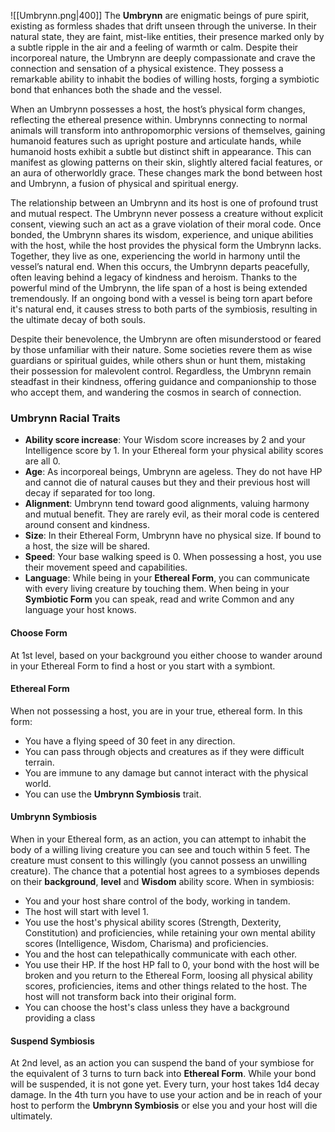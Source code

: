 ![[Umbrynn.png|400]]
The **Umbrynn** are enigmatic beings of pure spirit, existing as formless shades that drift unseen through the universe. In their natural state, they are faint, mist-like entities, their presence marked only by a subtle ripple in the air and a feeling of warmth or calm. Despite their incorporeal nature, the Umbrynn are deeply compassionate and crave the connection and sensation of a physical existence. They possess a remarkable ability to inhabit the bodies of willing hosts, forging a symbiotic bond that enhances both the shade and the vessel.

When an Umbrynn possesses a host, the host’s physical form changes, reflecting the ethereal presence within. Umbrynns connecting to normal animals will transform into anthropomorphic versions of themselves, gaining humanoid features such as upright posture and articulate hands, while humanoid hosts exhibit a subtle but distinct shift in appearance. This can manifest as glowing patterns on their skin, slightly altered facial features, or an aura of otherworldly grace. These changes mark the bond between host and Umbrynn, a fusion of physical and spiritual energy.

The relationship between an Umbrynn and its host is one of profound trust and mutual respect. The Umbrynn never possess a creature without explicit consent, viewing such an act as a grave violation of their moral code. Once bonded, the Umbrynn shares its wisdom, experience, and unique abilities with the host, while the host provides the physical form the Umbrynn lacks. Together, they live as one, experiencing the world in harmony until the vessel’s natural end. When this occurs, the Umbrynn departs peacefully, often leaving behind a legacy of kindness and heroism. Thanks to the powerful mind of the Umbrynn, the life span of a host is being extended tremendously. If an ongoing bond with a vessel is being torn apart before it's natural end, it causes stress to both parts of the symbiosis, resulting in the ultimate decay of both souls.

Despite their benevolence, the Umbrynn are often misunderstood or feared by those unfamiliar with their nature. Some societies revere them as wise guardians or spiritual guides, while others shun or hunt them, mistaking their possession for malevolent control. Regardless, the Umbrynn remain steadfast in their kindness, offering guidance and companionship to those who accept them, and wandering the cosmos in search of connection.

### Umbrynn Racial Traits
- **Ability score increase**: Your Wisdom score increases by 2 and your Intelligence score by 1. In your Ethereal form your physical ability scores are all 0.
- **Age**: As incorporeal beings, Umbrynn are ageless. They do not have HP and cannot die of natural causes but they and their previous host will decay if separated for too long.
- **Alignment**: Umbrynn tend toward good alignments, valuing harmony and mutual benefit. They are rarely evil, as their moral code is centered around consent and kindness.
- **Size**: In their Ethereal Form, Umbrynn have no physical size. If bound to a host, the size will be shared.
- **Speed**: Your base walking speed is 0. When possessing a host, you use their movement speed and capabilities.
- **Language**: While being in your **Ethereal Form**, you can communicate with every living creature by touching them. When being in your **Symbiotic Form** you can speak, read and write Common and any language your host knows.

#### Choose Form
At 1st level, based on your background you either choose to wander around in your Ethereal Form to find a host or you start with a symbiont.

#### Ethereal Form
When not possessing a host, you are in your true, ethereal form. In this form:
- You have a flying speed of 30 feet in any direction.
- You can pass through objects and creatures as if they were difficult terrain.
- You are immune to any damage but cannot interact with the physical world.
- You can use the **Umbrynn Symbiosis** trait.

#### Umbrynn Symbiosis
When in your Ethereal form, as an action, you can attempt to inhabit the body of a willing living creature you can see and touch within 5 feet. The creature must consent to this willingly (you cannot possess an unwilling creature). The chance that a potential host agrees to a symbioses depends on their **background**, **level** and **Wisdom** ability score. When in symbiosis:
- You and your host share control of the body, working in tandem.
- The host will start with level 1.
- You use the host's physical ability scores (Strength, Dexterity, Constitution) and proficiencies, while retaining your own mental ability scores (Intelligence, Wisdom, Charisma) and proficiencies.
- You and the host can telepathically communicate with each other.
- You use their HP. If the host HP fall to 0, your bond with the host will be broken and you return to the Ethereal Form, loosing all physical ability scores, proficiencies, items and other things related to the host. The host will not transform back into their original form.
- You can choose the host's class unless they have a background providing a class

#### Suspend Symbiosis
At 2nd level, as an action you can suspend the band of your symbiose for the equivalent of 3 turns to turn back into **Ethereal Form**. While your bond will be suspended, it is not gone yet. Every turn, your host takes 1d4 decay damage. In the 4th turn you have to use your action and be in reach of your host to perform the **Umbrynn Symbiosis** or else you and your host will die ultimately. 

